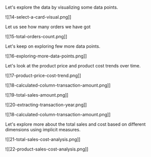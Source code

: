 
Let's explore the data by visualizing some data points. 

![[14-select-a-card-visual.png]]

Let us see how many orders we have got 

![[15-total-orders-count.png]]

Let's keep on exploring few more data points. 

![[16-exploring-more-data-points.png]]

Let's look at the product price and product cost trends over time. 


![[17-product-price-cost-trend.png]]



![[18-calculated-column-transaction-amount.png]]



![[19-total-sales-amount.png]]


![[20-extracting-transaction-year.png]]

![[18-calculated-column-transaction-amount.png]]

Let's explore more about the total sales and cost based on different dimensions using implicit measures. 

![[21-total-sales-cost-analysis.png]]

![[22-product-sales-cost-analysis.png]]